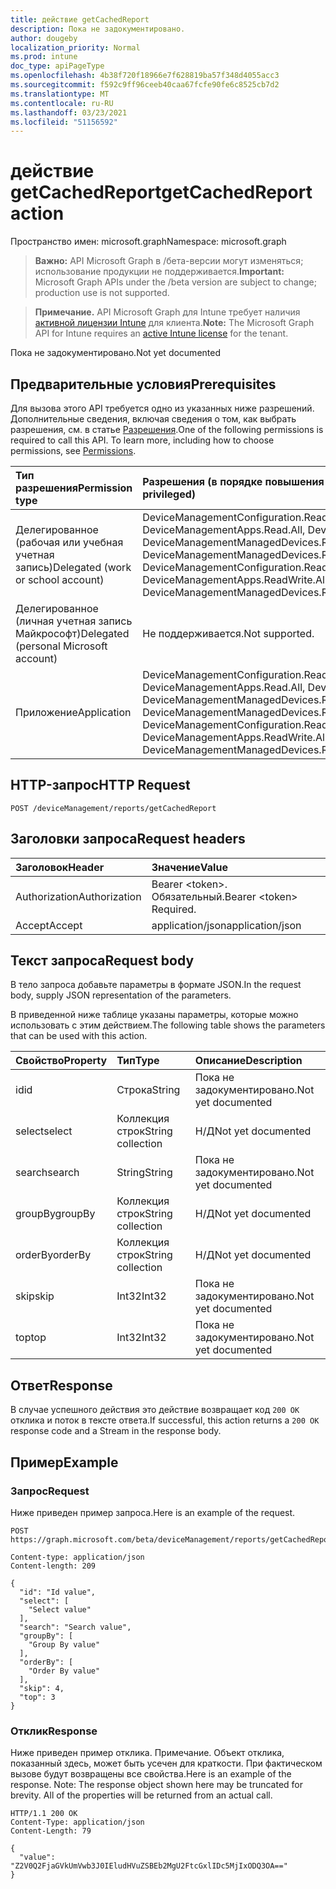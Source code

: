 ```yaml
---
title: действие getCachedReport
description: Пока не задокументировано.
author: dougeby
localization_priority: Normal
ms.prod: intune
doc_type: apiPageType
ms.openlocfilehash: 4b38f720f18966e7f628819ba57f348d4055acc3
ms.sourcegitcommit: f592c9ff96ceeb40caa67fcfe90fe6c8525cb7d2
ms.translationtype: MT
ms.contentlocale: ru-RU
ms.lasthandoff: 03/23/2021
ms.locfileid: "51156592"
---
```

# <a name="getcachedreport-action"></a><span data-ttu-id="13470-103">действие getCachedReport</span><span class="sxs-lookup"><span data-stu-id="13470-103">getCachedReport action</span></span>

<span data-ttu-id="13470-104">Пространство имен: microsoft.graph</span><span class="sxs-lookup"><span data-stu-id="13470-104">Namespace: microsoft.graph</span></span>

> <span data-ttu-id="13470-105">**Важно:** API Microsoft Graph в /бета-версии могут изменяться; использование продукции не поддерживается.</span><span class="sxs-lookup"><span data-stu-id="13470-105">**Important:** Microsoft Graph APIs under the /beta version are subject to change; production use is not supported.</span></span>

> <span data-ttu-id="13470-106">**Примечание.** API Microsoft Graph для Intune требует наличия [активной лицензии Intune](https://go.microsoft.com/fwlink/?linkid=839381) для клиента.</span><span class="sxs-lookup"><span data-stu-id="13470-106">**Note:** The Microsoft Graph API for Intune requires an [active Intune license](https://go.microsoft.com/fwlink/?linkid=839381) for the tenant.</span></span>

<span data-ttu-id="13470-107">Пока не задокументировано.</span><span class="sxs-lookup"><span data-stu-id="13470-107">Not yet documented</span></span>

## <a name="prerequisites"></a><span data-ttu-id="13470-108">Предварительные условия</span><span class="sxs-lookup"><span data-stu-id="13470-108">Prerequisites</span></span>
<span data-ttu-id="13470-p101">Для вызова этого API требуется одно из указанных ниже разрешений. Дополнительные сведения, включая сведения о том, как выбрать разрешения, см. в статье [Разрешения](/graph/permissions-reference).</span><span class="sxs-lookup"><span data-stu-id="13470-p101">One of the following permissions is required to call this API. To learn more, including how to choose permissions, see [Permissions](/graph/permissions-reference).</span></span>

|<span data-ttu-id="13470-111">Тип разрешения</span><span class="sxs-lookup"><span data-stu-id="13470-111">Permission type</span></span>|<span data-ttu-id="13470-112">Разрешения (в порядке повышения привилегий)</span><span class="sxs-lookup"><span data-stu-id="13470-112">Permissions (from least to most privileged)</span></span>|
|:---|:---|
|<span data-ttu-id="13470-113">Делегированное (рабочая или учебная учетная запись)</span><span class="sxs-lookup"><span data-stu-id="13470-113">Delegated (work or school account)</span></span>|<span data-ttu-id="13470-114">DeviceManagementConfiguration.Read.All, DeviceManagementConfiguration.ReadWrite.All, DeviceManagementApps.Read.All, DeviceManagementApps.ReadWrite.All, DeviceManagementManagedDevices.Read.All, DeviceManagementManagedDevices.ReadWrite.All</span><span class="sxs-lookup"><span data-stu-id="13470-114">DeviceManagementConfiguration.Read.All, DeviceManagementConfiguration.ReadWrite.All, DeviceManagementApps.Read.All, DeviceManagementApps.ReadWrite.All, DeviceManagementManagedDevices.Read.All, DeviceManagementManagedDevices.ReadWrite.All</span></span>|
|<span data-ttu-id="13470-115">Делегированное (личная учетная запись Майкрософт)</span><span class="sxs-lookup"><span data-stu-id="13470-115">Delegated (personal Microsoft account)</span></span>|<span data-ttu-id="13470-116">Не поддерживается.</span><span class="sxs-lookup"><span data-stu-id="13470-116">Not supported.</span></span>|
|<span data-ttu-id="13470-117">Приложение</span><span class="sxs-lookup"><span data-stu-id="13470-117">Application</span></span>|<span data-ttu-id="13470-118">DeviceManagementConfiguration.Read.All, DeviceManagementConfiguration.ReadWrite.All, DeviceManagementApps.Read.All, DeviceManagementApps.ReadWrite.All, DeviceManagementManagedDevices.Read.All, DeviceManagementManagedDevices.ReadWrite.All</span><span class="sxs-lookup"><span data-stu-id="13470-118">DeviceManagementConfiguration.Read.All, DeviceManagementConfiguration.ReadWrite.All, DeviceManagementApps.Read.All, DeviceManagementApps.ReadWrite.All, DeviceManagementManagedDevices.Read.All, DeviceManagementManagedDevices.ReadWrite.All</span></span>|

## <a name="http-request"></a><span data-ttu-id="13470-119">HTTP-запрос</span><span class="sxs-lookup"><span data-stu-id="13470-119">HTTP Request</span></span>
<!-- {
  "blockType": "ignored"
}
-->
``` http
POST /deviceManagement/reports/getCachedReport
```

## <a name="request-headers"></a><span data-ttu-id="13470-120">Заголовки запроса</span><span class="sxs-lookup"><span data-stu-id="13470-120">Request headers</span></span>
|<span data-ttu-id="13470-121">Заголовок</span><span class="sxs-lookup"><span data-stu-id="13470-121">Header</span></span>|<span data-ttu-id="13470-122">Значение</span><span class="sxs-lookup"><span data-stu-id="13470-122">Value</span></span>|
|:---|:---|
|<span data-ttu-id="13470-123">Authorization</span><span class="sxs-lookup"><span data-stu-id="13470-123">Authorization</span></span>|<span data-ttu-id="13470-124">Bearer &lt;token&gt;. Обязательный.</span><span class="sxs-lookup"><span data-stu-id="13470-124">Bearer &lt;token&gt; Required.</span></span>|
|<span data-ttu-id="13470-125">Accept</span><span class="sxs-lookup"><span data-stu-id="13470-125">Accept</span></span>|<span data-ttu-id="13470-126">application/json</span><span class="sxs-lookup"><span data-stu-id="13470-126">application/json</span></span>|

## <a name="request-body"></a><span data-ttu-id="13470-127">Текст запроса</span><span class="sxs-lookup"><span data-stu-id="13470-127">Request body</span></span>
<span data-ttu-id="13470-128">В тело запроса добавьте параметры в формате JSON.</span><span class="sxs-lookup"><span data-stu-id="13470-128">In the request body, supply JSON representation of the parameters.</span></span>

<span data-ttu-id="13470-129">В приведенной ниже таблице указаны параметры, которые можно использовать с этим действием.</span><span class="sxs-lookup"><span data-stu-id="13470-129">The following table shows the parameters that can be used with this action.</span></span>

|<span data-ttu-id="13470-130">Свойство</span><span class="sxs-lookup"><span data-stu-id="13470-130">Property</span></span>|<span data-ttu-id="13470-131">Тип</span><span class="sxs-lookup"><span data-stu-id="13470-131">Type</span></span>|<span data-ttu-id="13470-132">Описание</span><span class="sxs-lookup"><span data-stu-id="13470-132">Description</span></span>|
|:---|:---|:---|
|<span data-ttu-id="13470-133">id</span><span class="sxs-lookup"><span data-stu-id="13470-133">id</span></span>|<span data-ttu-id="13470-134">Строка</span><span class="sxs-lookup"><span data-stu-id="13470-134">String</span></span>|<span data-ttu-id="13470-135">Пока не задокументировано.</span><span class="sxs-lookup"><span data-stu-id="13470-135">Not yet documented</span></span>|
|<span data-ttu-id="13470-136">select</span><span class="sxs-lookup"><span data-stu-id="13470-136">select</span></span>|<span data-ttu-id="13470-137">Коллекция строк</span><span class="sxs-lookup"><span data-stu-id="13470-137">String collection</span></span>|<span data-ttu-id="13470-138">Н/Д</span><span class="sxs-lookup"><span data-stu-id="13470-138">Not yet documented</span></span>|
|<span data-ttu-id="13470-139">search</span><span class="sxs-lookup"><span data-stu-id="13470-139">search</span></span>|<span data-ttu-id="13470-140">String</span><span class="sxs-lookup"><span data-stu-id="13470-140">String</span></span>|<span data-ttu-id="13470-141">Пока не задокументировано.</span><span class="sxs-lookup"><span data-stu-id="13470-141">Not yet documented</span></span>|
|<span data-ttu-id="13470-142">groupBy</span><span class="sxs-lookup"><span data-stu-id="13470-142">groupBy</span></span>|<span data-ttu-id="13470-143">Коллекция строк</span><span class="sxs-lookup"><span data-stu-id="13470-143">String collection</span></span>|<span data-ttu-id="13470-144">Н/Д</span><span class="sxs-lookup"><span data-stu-id="13470-144">Not yet documented</span></span>|
|<span data-ttu-id="13470-145">orderBy</span><span class="sxs-lookup"><span data-stu-id="13470-145">orderBy</span></span>|<span data-ttu-id="13470-146">Коллекция строк</span><span class="sxs-lookup"><span data-stu-id="13470-146">String collection</span></span>|<span data-ttu-id="13470-147">Н/Д</span><span class="sxs-lookup"><span data-stu-id="13470-147">Not yet documented</span></span>|
|<span data-ttu-id="13470-148">skip</span><span class="sxs-lookup"><span data-stu-id="13470-148">skip</span></span>|<span data-ttu-id="13470-149">Int32</span><span class="sxs-lookup"><span data-stu-id="13470-149">Int32</span></span>|<span data-ttu-id="13470-150">Пока не задокументировано.</span><span class="sxs-lookup"><span data-stu-id="13470-150">Not yet documented</span></span>|
|<span data-ttu-id="13470-151">top</span><span class="sxs-lookup"><span data-stu-id="13470-151">top</span></span>|<span data-ttu-id="13470-152">Int32</span><span class="sxs-lookup"><span data-stu-id="13470-152">Int32</span></span>|<span data-ttu-id="13470-153">Пока не задокументировано.</span><span class="sxs-lookup"><span data-stu-id="13470-153">Not yet documented</span></span>|



## <a name="response"></a><span data-ttu-id="13470-154">Ответ</span><span class="sxs-lookup"><span data-stu-id="13470-154">Response</span></span>
<span data-ttu-id="13470-155">В случае успешного действия это действие возвращает код `200 OK` отклика и поток в тексте ответа.</span><span class="sxs-lookup"><span data-stu-id="13470-155">If successful, this action returns a `200 OK` response code and a Stream in the response body.</span></span>

## <a name="example"></a><span data-ttu-id="13470-156">Пример</span><span class="sxs-lookup"><span data-stu-id="13470-156">Example</span></span>

### <a name="request"></a><span data-ttu-id="13470-157">Запрос</span><span class="sxs-lookup"><span data-stu-id="13470-157">Request</span></span>
<span data-ttu-id="13470-158">Ниже приведен пример запроса.</span><span class="sxs-lookup"><span data-stu-id="13470-158">Here is an example of the request.</span></span>
``` http
POST https://graph.microsoft.com/beta/deviceManagement/reports/getCachedReport

Content-type: application/json
Content-length: 209

{
  "id": "Id value",
  "select": [
    "Select value"
  ],
  "search": "Search value",
  "groupBy": [
    "Group By value"
  ],
  "orderBy": [
    "Order By value"
  ],
  "skip": 4,
  "top": 3
}
```

### <a name="response"></a><span data-ttu-id="13470-159">Отклик</span><span class="sxs-lookup"><span data-stu-id="13470-159">Response</span></span>
<span data-ttu-id="13470-p102">Ниже приведен пример отклика. Примечание. Объект отклика, показанный здесь, может быть усечен для краткости. При фактическом вызове будут возвращены все свойства.</span><span class="sxs-lookup"><span data-stu-id="13470-p102">Here is an example of the response. Note: The response object shown here may be truncated for brevity. All of the properties will be returned from an actual call.</span></span>
``` http
HTTP/1.1 200 OK
Content-Type: application/json
Content-Length: 79

{
  "value": "Z2V0Q2FjaGVkUmVwb3J0IEludHVuZSBEb2MgU2FtcGxlIDc5MjIxODQ3OA=="
}
```




